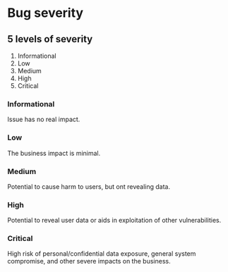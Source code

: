 # Bug severity

## 5 levels of severity

1. Informational
2. Low
3. Medium
4. High
5. Critical

### Informational

Issue has no real impact.

### Low

The business impact is minimal.

### Medium

Potential to cause harm to users, but ont revealing data.

### High

Potential to reveal user data or aids in exploitation of other vulnerabilities.

### Critical

High risk of personal/confidential data exposure, general system compromise, and other severe impacts on the business.
